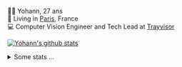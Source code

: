 <p>
  👨🏻 <bold>Yohann</bold>, 27 ans<br/>
  💼 Living in <a href="https://www.google.com/maps?q=paris">Paris</a>, France<br/>
  💻 Computer Vision Engineer and Tech Lead at <a href="https://trayvisor.com/">Trayvisor</a><br/>
</p>

<a href="https://github.com/anuraghazra/github-readme-stats"><img align="center" src="https://github-readme-stats-go94hl40s-yohann84l.vercel.app//api?username=yohann84L&show_icons=true&include_all_commits=true" alt="Yohann's github stats" /> </a>


<details>
  <summary>Some stats ...</summary><br/>
  

<!--START_SECTION:waka-->
![Code Time](http://img.shields.io/badge/Code%20Time-518%20hrs%2027%20mins-blue)

![Profile Views](http://img.shields.io/badge/Profile%20Views-0-blue)

**🐱 My GitHub Data** 

> 📦 440.5 kB Used in GitHub's Storage 
 > 
> 🏆 281 Contributions in the Year 2023
 > 
> 🚫 Not Opted to Hire
 > 
> 📜 24 Public Repositories 
 > 
> 🔑 21 Private Repositories 
 > 
**I'm an Early 🐤** 

```text
🌞 Morning                8897 commits        ████████░░░░░░░░░░░░░░░░░   31.69 % 
🌆 Daytime                15747 commits       ██████████████░░░░░░░░░░░   56.09 % 
🌃 Evening                3282 commits        ███░░░░░░░░░░░░░░░░░░░░░░   11.69 % 
🌙 Night                  151 commits         ░░░░░░░░░░░░░░░░░░░░░░░░░   00.54 % 
```
📅 **I'm Most Productive on Wednesday** 

```text
Monday                   4961 commits        ████░░░░░░░░░░░░░░░░░░░░░   17.67 % 
Tuesday                  5099 commits        █████░░░░░░░░░░░░░░░░░░░░   18.16 % 
Wednesday                6443 commits        ██████░░░░░░░░░░░░░░░░░░░   22.95 % 
Thursday                 6311 commits        ██████░░░░░░░░░░░░░░░░░░░   22.48 % 
Friday                   4908 commits        ████░░░░░░░░░░░░░░░░░░░░░   17.48 % 
Saturday                 138 commits         ░░░░░░░░░░░░░░░░░░░░░░░░░   00.49 % 
Sunday                   217 commits         ░░░░░░░░░░░░░░░░░░░░░░░░░   00.77 % 
```


📊 **This Week I Spent My Time On** 

```text
🕑︎ Time Zone: Europe/Paris

💬 Programming Languages: 
Python                   10 hrs 23 mins      ███████████░░░░░░░░░░░░░░   43.75 % 
JavaScript               6 hrs 40 mins       ███████░░░░░░░░░░░░░░░░░░   28.14 % 
Jupyter                  5 hrs 5 mins        █████░░░░░░░░░░░░░░░░░░░░   21.44 % 
YAML                     31 mins             █░░░░░░░░░░░░░░░░░░░░░░░░   02.19 % 
HTTP Request             19 mins             ░░░░░░░░░░░░░░░░░░░░░░░░░   01.36 % 

🔥 Editors: 
PyCharm                  16 hrs 21 mins      █████████████████░░░░░░░░   68.89 % 
WebStorm                 6 hrs 53 mins       ███████░░░░░░░░░░░░░░░░░░   29.05 % 
VS Code                  29 mins             █░░░░░░░░░░░░░░░░░░░░░░░░   02.06 % 

💻 Operating System: 
Mac                      23 hrs 43 mins      █████████████████████████   100.00 % 
```

**I Mostly Code in Python** 

```text
Python                   20 repos            █████████████░░░░░░░░░░░░   52.63 % 
Java                     6 repos             ████░░░░░░░░░░░░░░░░░░░░░   15.79 % 
Jupyter Notebook         2 repos             █░░░░░░░░░░░░░░░░░░░░░░░░   05.26 % 
JavaScript               2 repos             █░░░░░░░░░░░░░░░░░░░░░░░░   05.26 % 
Shell                    1 repo              █░░░░░░░░░░░░░░░░░░░░░░░░   02.63 % 
```




 Last Updated on 06/04/2023 01:27:46 UTC
<!--END_SECTION:waka-->
